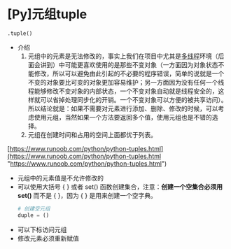 # \[Py]元组tuple

`.tuple()`

-   介绍
    1.  元组中的元素是无法修改的，事实上我们在项目中尤其是[多线程](https://zh.wikipedia.org/zh-hans/多线程 "多线程")环境（后面会讲到）中可能更喜欢使用的是那些不变对象（一方面因为对象状态不能修改，所以可以避免由此引起的不必要的程序错误，简单的说就是一个不变的对象要比可变的对象更加容易维护；另一方面因为没有任何一个线程能够修改不变对象的内部状态，一个不变对象自动就是线程安全的，这样就可以省掉处理同步化的开销。一个不变对象可以方便的被共享访问）。所以结论就是：如果不需要对元素进行添加、删除、修改的时候，可以考虑使用元组，当然如果一个方法要返回多个值，使用元组也是不错的选择。
    2.  元组在创建时间和占用的空间上面都优于列表。

[https://www.runoob.com/python/python-tuples.html](https://www.runoob.com/python/python-tuples.html "https://www.runoob.com/python/python-tuples.html")

-   元组中的元素值是不允许修改的
-   可以使用大括号 { } 或者 set() 函数创建集合，注意：**创建一个空集合必须用 set()** 而不是 { }，因为 { } 是用来创建一个空字典。&#x20;
    ```python
    # 创建空元组
    duple = ()
    ```
-   可以下标访问元组
-   修改元素必须重新赋值
